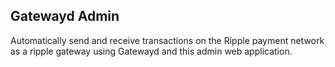 ## Gatewayd Admin

Automatically send and receive transactions on the
Ripple payment network as a ripple gateway using
Gatewayd and this admin web application.
